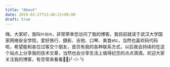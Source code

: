 ```yaml
---
title: "About"
date: 2019-02-27T13:48:21+08:00
draft: true
---
```

嗨，大家好，我叫`叶琼州`，非常荣幸您访问了我的博客。我目前就读于武汉大学国家网络安全学院，爱好旅行、摄影、吉他、口琴、美食etc，当然也喜欢码代码啦，希望能和各位过客交个朋友，首页有我的各种联系方式，以后我会持续的在这个站点上分享我的技术文章，当然也会分享生活上值得纪念的点点滴滴。欢迎大家关注我的博客，有空常来看看:new_moon_with_face::full_moon_with_face:(╯·⚇·╰)